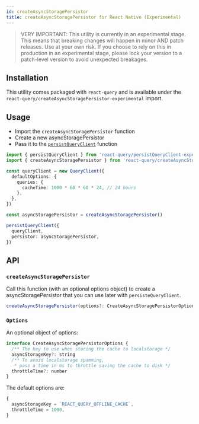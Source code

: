 ```yaml
---
id: createAsyncStoragePersistor
title: createAsyncStoragePersistor for React Native (Experimental)
---
```


> VERY IMPORTANT: This utility is currently in an experimental stage. This means that breaking changes will happen in minor AND patch releases. Use at your own risk. If you choose to rely on this in production in an experimental stage, please lock your version to a patch-level version to avoid unexpected breakages.

## Installation

This utility comes packaged with `react-query` and is available under the `react-query/createAsyncStoragePersistor-experimental` import.

## Usage

- Import the `createAsyncStoragePersistor` function
- Create a new asyncStoragePersistor
- Pass it to the [`persistQueryClient`](../persistQueryClient) function

```ts
import { persistQueryClient } from 'react-query/persistQueryClient-experimental'
import { createAsyncStoragePersistor } from 'react-query/createAsyncStoragePersistor-experimental'

const queryClient = new QueryClient({
  defaultOptions: {
    queries: {
      cacheTime: 1000 * 60 * 60 * 24, // 24 hours
    },
  },
})

const asyncStoragePersistor = createAsyncStoragePersistor()

persistQueryClient({
  queryClient,
  persistor: asyncStoragePersistor,
})
```

## API

### `createAsyncStoragePersistor`

Call this function (with an optional options object) to create a asyncStoragePersistor that you can use later with `persisteQueryClient`.

```js
createAsyncStoragePersistor(options?: CreateAsyncStoragePersistorOptions)
```

### `Options`

An optional object of options:

```js
interface CreateAsyncStoragePersistorOptions {
  /** The key to use when storing the cache to localstorage */
  asyncStorageKey?: string
  /** To avoid localstorage spamming,
   * pass a time in ms to throttle saving the cache to disk */
  throttleTime?: number
}
```

The default options are:

```js
{
  asyncStorageKey = `REACT_QUERY_OFFLINE_CACHE`,
  throttleTime = 1000,
}
```
